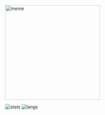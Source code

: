 <img width=300 src="https://i.imgflip.com/4fykb2.jpg" alt="meme">

![stats](https://github-readme-stats.vercel.app/api?username=jawira&show_icons=true&theme=gruvbox)
![langs](https://github-readme-stats.vercel.app/api/top-langs?username=jawira&show_icons=true&theme=gruvbox&layout=compact) 
